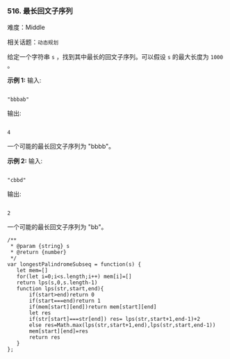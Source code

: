 ### 516. 最长回文子序列

难度：Middle

相关话题：`动态规划`

给定一个字符串 `s` ，找到其中最长的回文子序列。可以假设 `s` 的最大长度为 `1000` 。



**示例 1:** 
输入:



```

"bbbab"
```


输出:



```

4
```


一个可能的最长回文子序列为 "bbbb"。



**示例 2:** 
输入:



```

"cbbd"
```


输出:



```

2
```


一个可能的最长回文子序列为 "bb"。


```
/**
 * @param {string} s
 * @return {number}
 */
var longestPalindromeSubseq = function(s) {
   let mem=[]
   for(let i=0;i<s.length;i++) mem[i]=[]
   return lps(s,0,s.length-1)
   function lps(str,start,end){
       if(start>end)return 0
       if(start===end)return 1
       if(mem[start][end])return mem[start][end]
       let res
       if(str[start]===str[end]) res= lps(str,start+1,end-1)+2
       else res=Math.max(lps(str,start+1,end),lps(str,start,end-1))
       mem[start][end]=res
       return res
   }
};
```

